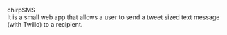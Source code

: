 chirpSMS <br>
It is a small web app that allows a user to send a tweet sized text message (with Twilio) to a recipient.
